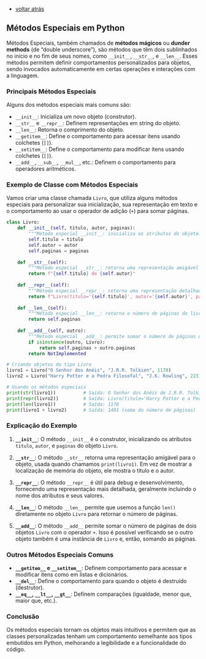 - [voltar atrás](https://github.com/0joseDark/my-python-book/blob/main/index.md)
## Métodos Especiais em Python

Métodos Especiais, também chamados de **métodos mágicos** ou **dunder methods** (de “double underscore”), são métodos que têm dois sublinhados no início e no fim de seus nomes, como `__init__`, `__str__`, e `__len__`. Esses métodos permitem definir comportamentos personalizados para objetos, sendo invocados automaticamente em certas operações e interações com a linguagem.

### Principais Métodos Especiais

Alguns dos métodos especiais mais comuns são:
- `__init__`: Inicializa um novo objeto (construtor).
- `__str__` e `__repr__`: Definem representações em string do objeto.
- `__len__`: Retorna o comprimento do objeto.
- `__getitem__`: Define o comportamento para acessar itens usando colchetes (`[]`).
- `__setitem__`: Define o comportamento para modificar itens usando colchetes (`[]`).
- `__add__`, `__sub__`, `__mul__`, etc.: Definem o comportamento para operadores aritméticos.

### Exemplo de Classe com Métodos Especiais

Vamos criar uma classe chamada `Livro`, que utiliza alguns métodos especiais para personalizar sua inicialização, sua representação em texto e o comportamento ao usar o operador de adição (`+`) para somar páginas.

```python
class Livro:
    def __init__(self, titulo, autor, paginas):
        """Método especial __init__: inicializa os atributos do objeto."""
        self.titulo = titulo
        self.autor = autor
        self.paginas = paginas
    
    def __str__(self):
        """Método especial __str__: retorna uma representação amigável do objeto."""
        return f"{self.titulo} de {self.autor}"
    
    def __repr__(self):
        """Método especial __repr__: retorna uma representação detalhada do objeto (útil para debug)."""
        return f"Livro(titulo='{self.titulo}', autor='{self.autor}', paginas={self.paginas})"
    
    def __len__(self):
        """Método especial __len__: retorna o número de páginas do livro."""
        return self.paginas
    
    def __add__(self, outro):
        """Método especial __add__: permite somar o número de páginas de dois livros."""
        if isinstance(outro, Livro):
            return self.paginas + outro.paginas
        return NotImplemented

# Criando objetos do tipo Livro
livro1 = Livro("O Senhor dos Anéis", "J.R.R. Tolkien", 1178)
livro2 = Livro("Harry Potter e a Pedra Filosofal", "J.K. Rowling", 223)

# Usando os métodos especiais
print(str(livro1))          # Saída: O Senhor dos Anéis de J.R.R. Tolkien
print(repr(livro2))         # Saída: Livro(titulo='Harry Potter e a Pedra Filosofal', autor='J.K. Rowling', paginas=223)
print(len(livro1))          # Saída: 1178
print(livro1 + livro2)      # Saída: 1401 (soma do número de páginas)
```

### Explicação do Exemplo

1. **`__init__`**: O método `__init__` é o construtor, inicializando os atributos `titulo`, `autor`, e `paginas` do objeto `Livro`.
   
2. **`__str__`**: O método `__str__` retorna uma representação amigável para o objeto, usada quando chamamos `print(livro1)`. Em vez de mostrar a localização de memória do objeto, ele mostra o título e o autor.
   
3. **`__repr__`**: O método `__repr__` é útil para debug e desenvolvimento, fornecendo uma representação mais detalhada, geralmente incluindo o nome dos atributos e seus valores.
   
4. **`__len__`**: O método `__len__` permite que usemos a função `len()` diretamente no objeto `Livro` para retornar o número de páginas.
   
5. **`__add__`**: O método `__add__` permite somar o número de páginas de dois objetos `Livro` com o operador `+`. Isso é possível verificando se o outro objeto também é uma instância de `Livro` e, então, somando as páginas.

### Outros Métodos Especiais Comuns

- **`__getitem__` e `__setitem__`**: Definem comportamento para acessar e modificar itens como em listas e dicionários.
- **`__del__`**: Define o comportamento para quando o objeto é destruído (destrutor).
- **`__eq__`, `__lt__`, `__gt__`**: Definem comparações (igualdade, menor que, maior que, etc.).

### Conclusão

Os métodos especiais tornam os objetos mais intuitivos e permitem que as classes personalizadas tenham um comportamento semelhante aos tipos embutidos em Python, melhorando a legibilidade e a funcionalidade do código.
